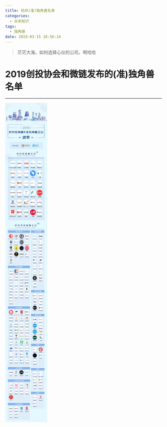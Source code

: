 ```yaml
---
title: 杭州(准)独角兽名单
categories: 
  - 业余知识
tags:
  - 独角兽
date: 2019-03-15 16:56:14
---
```


> 茫茫大海，如何选择心仪的公司，啊哈哈

<!-- more -->

# 2019创投协会和微链发布的(准)独角兽名单

---

![杭州独角兽](https://raw.githubusercontent.com/chung567115/chung567115.github.io/hexo-blog/blog-img/2019杭州独角兽.png)
